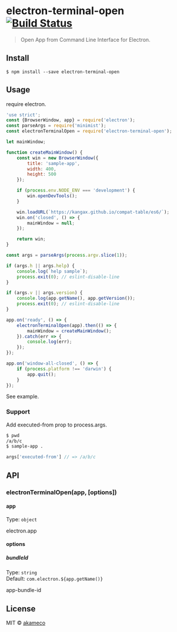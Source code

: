 # electron-terminal-open [![Build Status](https://travis-ci.org/akameco/electron-terminal-open.svg?branch=master)](https://travis-ci.org/akameco/electron-terminal-open)

> Open App from Command Line Interface for Electron.


## Install

```
$ npm install --save electron-terminal-open
```


## Usage

require electron.

```js
'use strict';
const {BrowserWindow, app} = require('electron');
const parseArgs = require('minimist');
const electronTerminalOpen = require('electron-terminal-open');

let mainWindow;

function createMainWindow() {
	const win = new BrowserWindow({
		title: 'sample-app',
		width: 400,
		height: 500
	});

	if (process.env.NODE_ENV === 'development') {
		win.openDevTools();
	}

	win.loadURL(`https://kangax.github.io/compat-table/es6/`);
	win.on('closed', () => {
		mainWindow = null;
	});

	return win;
}

const args = parseArgs(process.argv.slice(1));

if (args.h || args.help) {
	console.log(`help sample`);
	process.exit(0); // eslint-disable-line
}

if (args.v || args.version) {
	console.log(app.getName(), app.getVersion());
	process.exit(0); // eslint-disable-line
}

app.on('ready', () => {
	electronTerminalOpen(app).then(() => {
		mainWindow = createMainWindow();
	}).catch(err => {
		console.log(err);
	});
});

app.on('window-all-closed', () => {
	if (process.platform !== 'darwin') {
		app.quit();
	}
});


```

See example.

### Support
Add executed-from prop to process.args.

```sh
$ pwd
/a/b/c
$ sample-app .
```

```js
args['executed-from'] // => /a/b/c
```


## API

### electronTerminalOpen(app, [options])

#### app

Type: `object`

electron.app

#### options

##### bundleId

Type: `string`<br>
Default: `com.electron.${app.getName()}`

app-bundle-id

## License

MIT © [akameco](https://akameco.github.io)
